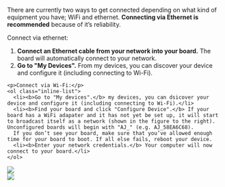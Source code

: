 <div class="row">
  <div class="col-md-6 col-sm-12 col-no-padding">
    <p>There are currently two ways to get connected depending on what kind of equipment you have; WiFi and ethernet. <b>Connecting via Ethernet is recommended</b> because of it’s reliability.</p>
    <p>Connect via ethernet:</p>
    <ol class="inline-list">
      <li><b>Connect an Ethernet cable from your network into your board.</b> The board will automatically connect to your network.</li>
      <li><b>Go to "My Devices".</b> From my devices, you can discover your device and configure it (including connecting to Wi-Fi).</li>
    </ol>
    
    <p>Connect via Wi-Fi:</p>
    <ol class="inline-list">
      <li><b>Go to "My devices".</b> my devices, you can dsicover your device and configure it (including connecting to Wi-Fi).</li>  
      <li><b>Find your board and click "Configure Device".</b> If your board has a WiFi adapater and it has not yet be set up, it will start to broadcast itself as a network (shown in the figure to the right). Unconfigured boards will begin with "AJ_" (e.g. AJ_58EA6C68).
      If you don’t see your board, make sure that you’ve allowed enough time for your board to boot. If all else fails, reboot your device.
      <li><b>Enter your network credentials.</b> Your computer will now connect to your board.</li> 
    </ol>
  </div>
  <div class="col-md-6 col-sm-12">
    <img src="{{site.baseurl}}/Resources/images/get-started/dashboard-2.png" />
    <br>
    <img src="{{site.baseurl}}/Resources/images/get-started/dashboard-3.png" />
  </div>
</div>
